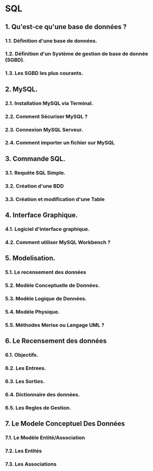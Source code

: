 # SQL

## 1. Qu'est-ce qu'une base de données ?

###     1.1. Définition d'une base de données.
###     1.2. Définition d'un Système de gestion de base de donnée (SGBD).
###     1.3. Les SGBD les plus courants.

## 2. MySQL.

###     2.1. Installation MySQL via Terminal.
###     2.2. Comment Sécuriser MySQL ?
###     2.3. Connexion MySQL Serveur.
###     2.4. Comment importer un fichier sur MySQL

## 3. Commande SQL.

###     3.1. Requète SQL Simple.
###     3.2. Création d'une BDD
###     3.3. Création et modification d'une Table

## 4. Interface Graphique.

###     4.1. Logiciel d'interface graphique.
###     4.2. Comment utiliser MySQL Workbench ?

## 5. Modelisation.

###     5.1. Le recensement des données
###     5.2. Modèle Conceptuelle de Données.
###     5.3. Modèle Logique de Données.
###     5.4. Modèle Physique.
###     5.5. Méthodes Merise ou Langage UML ? 

## 6. Le Recensement des données

###     6.1. Objectifs.
###     6.2. Les Entrees.
###     6.3. Les Sorties.  
###     6.4. Dictionnaire des données.
###     6.5. Les Regles de Gestion.

## 7. Le Modele Conceptuel Des Données

###     7.1. Le Modèle Entité/Association
###     7.2. Les Entités
###     7.3. Les Associations
